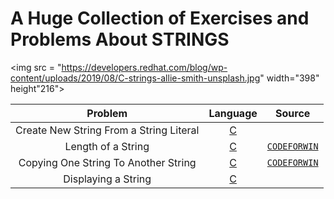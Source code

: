 # A Huge Collection of Exercises and Problems About STRINGS

<img src = "https://developers.redhat.com/blog/wp-content/uploads/2019/08/C-strings-allie-smith-unsplash.jpg" width="398" height"216">


|  Problem     |  Language     |  Source    |
| :------------------------------------------------: | :---: |:---:  |
| Create New String From a String Literal  | [C](https://github.com/fatihcinar1/strings-exercises/blob/master/Solutions/Create%20New%20String%20From%20a%20String%20Literal/create-new-string-from-a-string-literal.c)     |   |
| Length of a String  | [C](https://github.com/fatihcinar1/strings-exercises/blob/master/Solutions/Length%20of%20a%20String/length-of-a-string.c)     | [`CODEFORWIN`](https://codeforwin.org/2015/04/c-program-to-calculate-length-of-string.html) |
| Copying One String To Another String  | [C](https://github.com/fatihcinar1/strings-exercises/blob/master/Solutions/Copying%20One%20String%20To%20Another%20String/copying-one-string-to-another-string.c)     | [`CODEFORWIN`](https://codeforwin.org/2015/11/c-program-to-copy-one-string-to-another.html) |
| Displaying a String  | [C](https://github.com/fatihcinar1/strings-exercises/blob/master/Solutions/Displaying%20a%20String/displaying-a-string.c)     |   |
